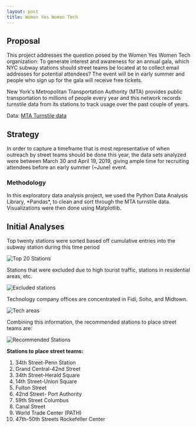 ```yaml
---
layout: post
title: Women Yes Women Tech
---
```


<h2>Proposal</h2>
This project addresses the question posed by the Women Yes Women Tech organization: To generate interest and awareness for an annual gala, which NYC subway stations should street teams be located at to collect email addresses for potential attendees? The event will be in early summer and people who sign up for the gala will receive free tickets.  

New York's Metropolitan Transportation Authority (MTA) provides public transportation to millions of people every year and this network records turnstile data from its stations to track usage over the past couple of years.

Data: <a href="http://web.mta.info/developers/turnstile.html">MTA Turnstile data</a>

<h2>Strategy</h2>
In order to capture a timeframe that is most representative of when outreach by street teams should be done this year, the data sets analyzed were between March 30 and April 19, 2019, giving ample time for recruiting attendees before an early summer (~June) event.  

<h3>Methodology</h3>
In this exploratory data analysis project, we used the Python Data Analysis Library, *Pandas*, to clean and sort through the MTA turnstile data. Visualizations were then done using Matplotlib.  

<h2>Initial Analyses</h2>

Top twenty stations were sorted based off cumulative entries into the subway station during this time period

![Top 20 Stations]({{sodas32.github.io}}/images/top20bar.png)

Stations that were excluded due to high tourist traffic, stations in residential areas, etc. 

![Excluded stations]({{sodas32.github.io}}/images/greyedouttop20.png)

Technology company offices are concentrated in Fidi, Soho, and Midtown. 

![Tech areas]({{sodas32.github.io}}/images/Picture1.png)

Combining this information, the recommended stations to place street teams are: 

![Recommended Stations]({{sodas32.github.io}}/images/techtop20.png)

<strong>Stations to place street teams:</strong>
<ol>
    <li>34th Street-Penn Station</li> 
    <li>Grand Central-42nd Street</li>
    <li>34th Street-Herald Square</li>
    <li>14th Street-Union Square</li>
    <li>Fulton Street</li>
    <li>42nd Street- Port Authority</li> 
    <li>59th Street Columbus</li> 
    <li>Canal Street</li>
    <li>World Trade Center (PATH)</li>
    <li>47th-50th Streets Rockefeller Center</li>
</ol>

